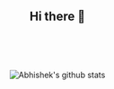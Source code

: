 <div align="center">
  <h2>Hi there 👋</h2>
  <br><br><br>

  ![Abhishek's github stats](https://github-readme-stats.vercel.app/api?username=Abhi591&show_icons=true&theme=dracula)
</div>
